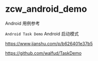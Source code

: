 # zcw_android_demo
Android 用例参考

`Android Task Demo` Android 启动模式

https://www.jianshu.com/p/b626401e37b5

https://github.com/walfud/TaskDemo